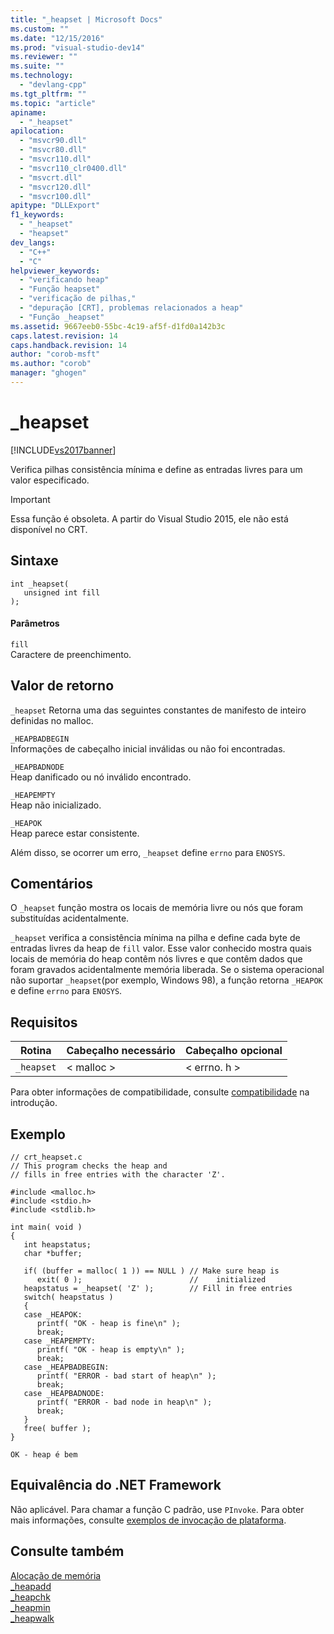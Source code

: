 ```yaml
---
title: "_heapset | Microsoft Docs"
ms.custom: ""
ms.date: "12/15/2016"
ms.prod: "visual-studio-dev14"
ms.reviewer: ""
ms.suite: ""
ms.technology: 
  - "devlang-cpp"
ms.tgt_pltfrm: ""
ms.topic: "article"
apiname: 
  - "_heapset"
apilocation: 
  - "msvcr90.dll"
  - "msvcr80.dll"
  - "msvcr110.dll"
  - "msvcr110_clr0400.dll"
  - "msvcrt.dll"
  - "msvcr120.dll"
  - "msvcr100.dll"
apitype: "DLLExport"
f1_keywords: 
  - "_heapset"
  - "heapset"
dev_langs: 
  - "C++"
  - "C"
helpviewer_keywords: 
  - "verificando heap"
  - "Função heapset"
  - "verificação de pilhas,"
  - "depuração [CRT], problemas relacionados a heap"
  - "Função _heapset"
ms.assetid: 9667eeb0-55bc-4c19-af5f-d1fd0a142b3c
caps.latest.revision: 14
caps.handback.revision: 14
author: "corob-msft"
ms.author: "corob"
manager: "ghogen"
---
```

# _heapset
[!INCLUDE[vs2017banner](../assembler/inline/includes/vs2017banner.md)]

Verifica pilhas consistência mínima e define as entradas livres para um valor especificado.  
  
> [!IMPORTANT]
>  Essa função é obsoleta. A partir do Visual Studio 2015, ele não está disponível no CRT.  
  
## Sintaxe  
  
```  
int _heapset(   
   unsigned int fill   
);  
```  
  
#### Parâmetros  
 `fill`  
 Caractere de preenchimento.  
  
## Valor de retorno  
 `_heapset` Retorna uma das seguintes constantes de manifesto de inteiro definidas no malloc.  
  
 `_HEAPBADBEGIN`  
 Informações de cabeçalho inicial inválidas ou não foi encontradas.  
  
 `_HEAPBADNODE`  
 Heap danificado ou nó inválido encontrado.  
  
 `_HEAPEMPTY`  
 Heap não inicializado.  
  
 `_HEAPOK`  
 Heap parece estar consistente.  
  
 Além disso, se ocorrer um erro, `_heapset` define `errno` para `ENOSYS`.  
  
## Comentários  
 O `_heapset` função mostra os locais de memória livre ou nós que foram substituídas acidentalmente.  
  
 `_heapset` verifica a consistência mínima na pilha e define cada byte de entradas livres da heap de `fill` valor. Esse valor conhecido mostra quais locais de memória do heap contêm nós livres e que contêm dados que foram gravados acidentalmente memória liberada. Se o sistema operacional não suportar `_heapset`\(por exemplo, Windows 98\), a função retorna `_HEAPOK` e define `errno` para `ENOSYS`.  
  
## Requisitos  
  
|Rotina|Cabeçalho necessário|Cabeçalho opcional|  
|------------|--------------------------|------------------------|  
|`_heapset`|\< malloc \>|\< errno. h \>|  
  
 Para obter informações de compatibilidade, consulte [compatibilidade](../c-runtime-library/compatibility.md) na introdução.  
  
## Exemplo  
  
```  
// crt_heapset.c  
// This program checks the heap and  
// fills in free entries with the character 'Z'.  
  
#include <malloc.h>  
#include <stdio.h>  
#include <stdlib.h>  
  
int main( void )  
{  
   int heapstatus;  
   char *buffer;  
  
   if( (buffer = malloc( 1 )) == NULL ) // Make sure heap is   
      exit( 0 );                        //    initialized       
   heapstatus = _heapset( 'Z' );        // Fill in free entries   
   switch( heapstatus )  
   {  
   case _HEAPOK:  
      printf( "OK - heap is fine\n" );  
      break;  
   case _HEAPEMPTY:  
      printf( "OK - heap is empty\n" );  
      break;  
   case _HEAPBADBEGIN:  
      printf( "ERROR - bad start of heap\n" );  
      break;  
   case _HEAPBADNODE:  
      printf( "ERROR - bad node in heap\n" );  
      break;  
   }  
   free( buffer );  
}  
```  
  
```Output  
OK - heap é bem  
```  
  
## Equivalência do .NET Framework  
 Não aplicável. Para chamar a função C padrão, use `PInvoke`. Para obter mais informações, consulte [exemplos de invocação de plataforma](../Topic/Platform%20Invoke%20Examples.md).  
  
## Consulte também  
 [Alocação de memória](../c-runtime-library/memory-allocation.md)   
 [\_heapadd](../c-runtime-library/heapadd.md)   
 [\_heapchk](../c-runtime-library/reference/heapchk.md)   
 [\_heapmin](../c-runtime-library/reference/heapmin.md)   
 [\_heapwalk](../Topic/_heapwalk.md)